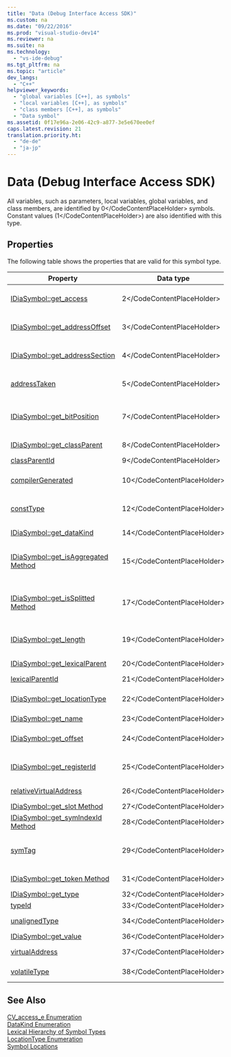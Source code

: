 ```yaml
---
title: "Data (Debug Interface Access SDK)"
ms.custom: na
ms.date: "09/22/2016"
ms.prod: "visual-studio-dev14"
ms.reviewer: na
ms.suite: na
ms.technology: 
  - "vs-ide-debug"
ms.tgt_pltfrm: na
ms.topic: "article"
dev_langs: 
  - "C++"
helpviewer_keywords: 
  - "global variables [C++], as symbols"
  - "local variables [C++], as symbols"
  - "class members [C++], as symbols"
  - "Data symbol"
ms.assetid: 0f17e96a-2e06-42c9-a877-3e5e670ee0ef
caps.latest.revision: 21
translation.priority.ht: 
  - "de-de"
  - "ja-jp"
---
```

# Data (Debug Interface Access SDK)
All variables, such as parameters, local variables, global variables, and class members, are identified by <CodeContentPlaceHolder>0\</CodeContentPlaceHolder> symbols. Constant values (<CodeContentPlaceHolder>1\</CodeContentPlaceHolder>) are also identified with this type.  
  
## Properties  
 The following table shows the properties that are valid for this symbol type.  
  
|Property|Data type|Description|  
|--------------|---------------|-----------------|  
|[IDiaSymbol::get_access](../vs140/idiasymbol--get_access.md)|<CodeContentPlaceHolder>2\</CodeContentPlaceHolder>|If a field, then one of the values of the [CV_access_e Enumeration](../vs140/cv_access_e.md).|  
|[IDiaSymbol::get_addressOffset](../vs140/idiasymbol--get_addressoffset.md)|<CodeContentPlaceHolder>3\</CodeContentPlaceHolder>|Offset part of location; for details, see the [LocationType Enumeration](../vs140/locationtype.md).|  
|[IDiaSymbol::get_addressSection](../vs140/idiasymbol--get_addresssection.md)|<CodeContentPlaceHolder>4\</CodeContentPlaceHolder>|Section part of location; for details, see the [LocationType Enumeration](../vs140/locationtype.md).|  
|[addressTaken](../vs140/idiasymbol--get_addresstaken.md)|<CodeContentPlaceHolder>5\</CodeContentPlaceHolder>|<CodeContentPlaceHolder>6\</CodeContentPlaceHolder> if this data's address is referenced by another symbol.|  
|[IDiaSymbol::get_bitPosition](../vs140/idiasymbol--get_bitposition.md)|<CodeContentPlaceHolder>7\</CodeContentPlaceHolder>|Bit position of location; for details, see the [LocationType Enumeration](../vs140/locationtype.md) (not supported in DIA SDK v8.0).|  
|[IDiaSymbol::get_classParent](../vs140/idiasymbol--get_classparent.md)|<CodeContentPlaceHolder>8\</CodeContentPlaceHolder>|Symbol for the class, if this is a structure, union, or class field.|  
|[classParentId](../vs140/idiasymbol--get_classparentid.md)|<CodeContentPlaceHolder>9\</CodeContentPlaceHolder>|ID of the class parent symbol.|  
|[compilerGenerated](../vs140/idiasymbol--get_compilergenerated.md)|<CodeContentPlaceHolder>10\</CodeContentPlaceHolder>|<CodeContentPlaceHolder>11\</CodeContentPlaceHolder> if the data was generated by the compiler.|  
|[constType](../vs140/idiasymbol--get_consttype.md)|<CodeContentPlaceHolder>12\</CodeContentPlaceHolder>|<CodeContentPlaceHolder>13\</CodeContentPlaceHolder> if the data is marked as being constant.|  
|[IDiaSymbol::get_dataKind](../vs140/idiasymbol--get_datakind.md)|<CodeContentPlaceHolder>14\</CodeContentPlaceHolder>|One of the [DataKind Enumeration](../vs140/datakind.md) values.|  
|[IDiaSymbol::get_isAggregated Method](../vs140/idiasymbol--get_isaggregated.md)|<CodeContentPlaceHolder>15\</CodeContentPlaceHolder>|<CodeContentPlaceHolder>16\</CodeContentPlaceHolder> if the data is part of an aggregated data type (only in DIA SDK v8.0 and later).|  
|[IDiaSymbol::get_isSplitted Method](../vs140/idiasymbol--get_issplitted.md)|<CodeContentPlaceHolder>17\</CodeContentPlaceHolder>|<CodeContentPlaceHolder>18\</CodeContentPlaceHolder> if data is has been split into an aggregate of multiple symbols (only in DIA SDK v8.0 and later).|  
|[IDiaSymbol::get_length](../vs140/idiasymbol--get_length.md)|<CodeContentPlaceHolder>19\</CodeContentPlaceHolder>|Length of bitfield; for details, see the [LocationType Enumeration](../vs140/locationtype.md).|  
|[IDiaSymbol::get_lexicalParent](../vs140/idiasymbol--get_lexicalparent.md)|<CodeContentPlaceHolder>20\</CodeContentPlaceHolder>|Symbol for the enclosing compiland, function, or block.|  
|[lexicalParentId](../vs140/idiasymbol--get_lexicalparentid.md)|<CodeContentPlaceHolder>21\</CodeContentPlaceHolder>|ID of the lexical parent symbol.|  
|[IDiaSymbol::get_locationType](../vs140/idiasymbol--get_locationtype.md)|<CodeContentPlaceHolder>22\</CodeContentPlaceHolder>|Any of the allowable location types; for details, see [Symbol Locations](../vs140/symbol-locations.md)|  
|[IDiaSymbol::get_name](../vs140/idiasymbol--get_name.md)|<CodeContentPlaceHolder>23\</CodeContentPlaceHolder>|Name of the variable.|  
|[IDiaSymbol::get_offset](../vs140/idiasymbol--get_offset.md)|<CodeContentPlaceHolder>24\</CodeContentPlaceHolder>|Offset from register contents; for details, see the [LocationType Enumeration](../vs140/locationtype.md).|  
|[IDiaSymbol::get_registerId](../vs140/idiasymbol--get_registerid.md)|<CodeContentPlaceHolder>25\</CodeContentPlaceHolder>|Register designator of location; for details, see the [LocationType Enumeration](../vs140/locationtype.md).|  
|[relativeVirtualAddress](../vs140/idiasymbol--get_relativevirtualaddress.md)|<CodeContentPlaceHolder>26\</CodeContentPlaceHolder>|Relative position of the data within its block.|  
|[IDiaSymbol::get_slot Method](../vs140/idiasymbol--get_slot.md)|<CodeContentPlaceHolder>27\</CodeContentPlaceHolder>|Gets slot number of the data.|  
|[IDiaSymbol::get_symIndexId Method](../vs140/idiasymbol--get_symindexid.md)|<CodeContentPlaceHolder>28\</CodeContentPlaceHolder>|Index ID of symbol.|  
|[symTag](../vs140/idiasymbol--get_symtag.md)|<CodeContentPlaceHolder>29\</CodeContentPlaceHolder>|Returns <CodeContentPlaceHolder>30\</CodeContentPlaceHolder> (one of the [SymTagEnum Enumeration](../vs140/symtagenum.md) values).|  
|[IDiaSymbol::get_token Method](../vs140/idiasymbol--get_token.md)|<CodeContentPlaceHolder>31\</CodeContentPlaceHolder>|The metadata token representing the data.|  
|[IDiaSymbol::get_type](../vs140/idiasymbol--get_type.md)|<CodeContentPlaceHolder>32\</CodeContentPlaceHolder>|Symbol for the variable type.|  
|[typeId](../vs140/idiasymbol--get_typeid.md)|<CodeContentPlaceHolder>33\</CodeContentPlaceHolder>|ID of the variable type symbol.|  
|[unalignedType](../vs140/idiasymbol--get_unalignedtype.md)|<CodeContentPlaceHolder>34\</CodeContentPlaceHolder>|<CodeContentPlaceHolder>35\</CodeContentPlaceHolder> if the data is unaligned.|  
|[IDiaSymbol::get_value](../vs140/idiasymbol--get_value.md)|<CodeContentPlaceHolder>36\</CodeContentPlaceHolder>|The value of constant data.|  
|[virtualAddress](../vs140/idiasymbol--get_virtualaddress.md)|<CodeContentPlaceHolder>37\</CodeContentPlaceHolder>|Position of the data within the executable.|  
|[volatileType](../vs140/idiasymbol--get_volatiletype.md)|<CodeContentPlaceHolder>38\</CodeContentPlaceHolder>|<CodeContentPlaceHolder>39\</CodeContentPlaceHolder> if the data is marked as volatile.|  
  
## See Also  
 [CV_access_e Enumeration](../vs140/cv_access_e.md)   
 [DataKind Enumeration](../vs140/datakind.md)   
 [Lexical Hierarchy of Symbol Types](../vs140/lexical-hierarchy-of-symbol-types.md)   
 [LocationType Enumeration](../vs140/locationtype.md)   
 [Symbol Locations](../vs140/symbol-locations.md)